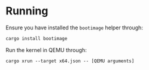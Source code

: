 # Running

Ensure you have installed the `bootimage` helper through:

```bash
cargo install bootimage
```

Run the kernel in QEMU through:

```plain
cargo xrun --target x64.json -- [QEMU arguments]
```